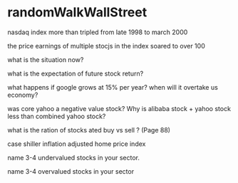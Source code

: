 # randomWalkWallStreet

nasdaq index more than tripled from late 1998 to march 2000

the price earnings of multiple stocjs in the index soared to over 100

what is the situation now?

what is the expectation of future stock return?

what happens if google grows at 15% per year?  when will it overtake us economy?


was core yahoo a negative value stock? Why is alibaba stock + yahoo stock less than combined yahoo  stock?



what is the ration of stocks ated buy vs sell ? (Page 88)



case shiller inflation adjusted home price index

name 3-4 undervalued stocks in your sector.

name 3-4 overvalued stocks in your sector





